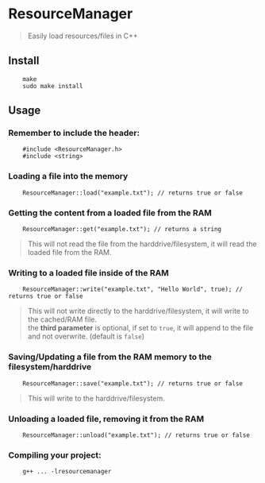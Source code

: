 # ResourceManager
> Easily load resources/files in C++

## Install

        make
        sudo make install

## Usage
### Remember to include the header:

        #include <ResourceManager.h>
        #include <string>

### Loading a file into the memory

        ResourceManager::load("example.txt"); // returns true or false

### Getting the content from a loaded file from the RAM

        ResourceManager::get("example.txt"); // returns a string

> This will not read the file from the harddrive/filesystem, it will read the
> loaded file from the RAM.

### Writing to a loaded file inside of the RAM

        ResourceManager::write("example.txt", "Hello World", true); // returns true or false

> This will not write directly to the harddrive/filesystem, it will write to the
> cached/RAM file.<br>
> the <b>third parameter</b> is optional, if set to `true`, it will append to
> the file and not overwrite. (default is `false`)

### Saving/Updating a file from the RAM memory to the filesystem/harddrive

        ResourceManager::save("example.txt"); // returns true or false

> This will write to the harddrive/filesystem.

### Unloading a loaded file, removing it from the RAM

        ResourceManager::unload("example.txt"); // returns true or false

### Compiling your project:

        g++ ... -lresourcemanager
